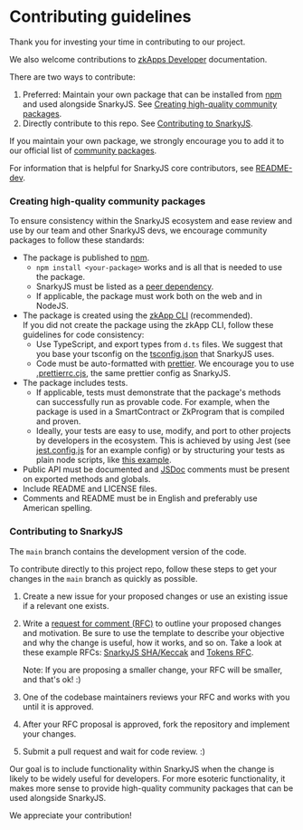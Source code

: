 # Contributing guidelines

Thank you for investing your time in contributing to our project.

We also welcome contributions to [zkApps Developer](https://docs.minaprotocol.com/zkapps) documentation.

There are two ways to contribute:

1. Preferred: Maintain your own package that can be installed from [npm](https://www.npmjs.com/) and used alongside SnarkyJS. See [Creating high-quality community packages](#creating-high-quality-community-packages).
2. Directly contribute to this repo. See [Contributing to SnarkyJS](#contributing-to-snarkyjs).

If you maintain your own package, we strongly encourage you to add it to our official list of [community packages](./README.md#community-packages).

For information that is helpful for SnarkyJS core contributors, see [README-dev](README-dev.md).

### Creating high-quality community packages

To ensure consistency within the SnarkyJS ecosystem and ease review and use by our team and other SnarkyJS devs, we encourage community packages to follow these standards:

- The package is published to [npm](https://www.npmjs.com/).
  - `npm install <your-package>` works and is all that is needed to use the package.
  - SnarkyJS must be listed as a [peer dependency](https://docs.npmjs.com/cli/v9/configuring-npm/package-json#peerdependencies).
  - If applicable, the package must work both on the web and in NodeJS.
- The package is created using the [zkApp CLI](https://github.com/o1-labs/zkapp-cli) (recommended).  
  If you did not create the package using the zkApp CLI, follow these guidelines for code consistency:
  - Use TypeScript, and export types from `d.ts` files. We suggest that you base your tsconfig on the [tsconfig.json](./tsconfig.json) that SnarkyJS uses.
  - Code must be auto-formatted with [prettier](https://prettier.io/). We encourage you to use [.prettierrc.cjs](./.prettierrc.cjs), the same prettier config as SnarkyJS.
- The package includes tests.
  - If applicable, tests must demonstrate that the package's methods can successfully run as provable code. For example, when the package is used in a SmartContract or ZkProgram that is compiled and proven.
  - Ideally, your tests are easy to use, modify, and port to other projects by developers in the ecosystem. This is achieved by using Jest (see [jest.config.js](./jest.config.js) for an example config) or by structuring your tests as plain node scripts, like [this example](./src/lib/circuit_value.unit-test.ts).
- Public API must be documented and [JSDoc](https://jsdoc.app/) comments must be present on exported methods and globals.
- Include README and LICENSE files.
- Comments and README must be in English and preferably use American spelling.

### Contributing to SnarkyJS

The `main` branch contains the development version of the code.

To contribute directly to this project repo, follow these steps to get your changes in the `main` branch as quickly as possible.

1. Create a new issue for your proposed changes or use an existing issue if a relevant one exists.
1. Write a [request for comment (RFC)](https://github.com/o1-labs/rfcs) to outline your proposed changes and motivation. Be sure to use the template to describe your objective and why the change is useful, how it works, and so on. Take a look at these example RFCs: [SnarkyJS SHA/Keccak](https://github.com/o1-labs/rfcs/pull/9) and [Tokens RFC](https://github.com/o1-labs/snarkyjs/issues/233).

   Note: If you are proposing a smaller change, your RFC will be smaller, and that's ok! :)

1. One of the codebase maintainers reviews your RFC and works with you until it is approved.
1. After your RFC proposal is approved, fork the repository and implement your changes.
1. Submit a pull request and wait for code review. :)

Our goal is to include functionality within SnarkyJS when the change is likely to be widely useful for developers. For more esoteric functionality, it makes more sense to provide high-quality community packages that can be used alongside SnarkyJS.

We appreciate your contribution!
